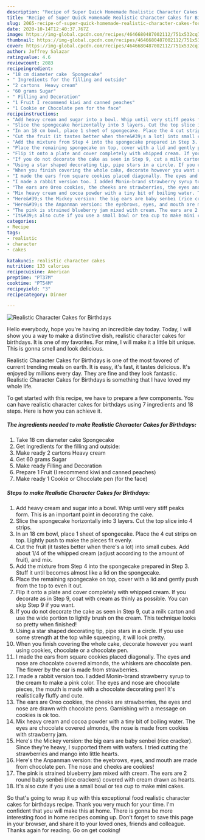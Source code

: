 ```yaml
---
description: "Recipe of Super Quick Homemade Realistic Character Cakes for Birthdays"
title: "Recipe of Super Quick Homemade Realistic Character Cakes for Birthdays"
slug: 2065-recipe-of-super-quick-homemade-realistic-character-cakes-for-birthdays
date: 2020-10-14T12:40:37.767Z
image: https://img-global.cpcdn.com/recipes/4646680487002112/751x532cq70/realistic-character-cakes-for-birthdays-recipe-main-photo.jpg
thumbnail: https://img-global.cpcdn.com/recipes/4646680487002112/751x532cq70/realistic-character-cakes-for-birthdays-recipe-main-photo.jpg
cover: https://img-global.cpcdn.com/recipes/4646680487002112/751x532cq70/realistic-character-cakes-for-birthdays-recipe-main-photo.jpg
author: Jeffrey Salazar
ratingvalue: 4.6
reviewcount: 2083
recipeingredient:
- "18 cm diameter cake  Spongecake"
- " Ingredients for the filling and outside"
- "2 cartons  Heavy cream"
- "60 grams Sugar"
- " Filling and Decoration"
- "1 Fruit I recommend kiwi and canned peaches"
- "1 Cookie or Chocolate pen for the face"
recipeinstructions:
- "Add heavy cream and sugar into a bowl. Whip until very stiff peaks form. This is an important point in decorating the cake."
- "Slice the spongecake horizontally into 3 layers. Cut the top slice into 4 strips."
- "In an 18 cm bowl, place 1 sheet of spongecake. Place the 4 cut strips on top. Lightly push to make the pieces fit evenly."
- "Cut the fruit (it tastes better when there&#39;s a lot) into small cubes. Add about 1/4 of the whipped cream (adjust according to the amount of fruit), and mix."
- "Add the mixture from Step 4 into the spongecake prepared in Step 3. Stuff it until becomes almost like a lid on the spongecake."
- "Place the remaining spongecake on top, cover with a lid and gently push from the top to even it out."
- "Flip it onto a plate and cover completely with whipped cream. If you decorate as in Step 9, coat with cream as thinly as possible. You can skip Step 9 if you want."
- "If you do not decorate the cake as seen in Step 9, cut a milk carton and use the wide portion to lightly brush on the cream. This technique looks so pretty when finished!"
- "Using a star shaped decorating tip, pipe stars in a circle. If you use some strength at the top while squeezing, it will look pretty."
- "When you finish covering the whole cake, decorate however you want using cookies, chocolate or a chocolate pen."
- "I made the ears from square cookies placed diagonally. The eyes and nose are chocolate covered almonds, the whiskers are chocolate pen. The flower by the ear is made from strawberries."
- "I made a rabbit version too. I added Monin-brand strawberry syrup to the cream to make a pink color. The eyes and nose are chocolate pieces, the mouth is made with a chocolate decorating pen! It&#39;s realistically fluffy and cute."
- "The ears are Oreo cookies, the cheeks are strawberries, the eyes and nose are drawn with chocolate pens. Garnishing with a message on cookies is ok too."
- "Mix heavy cream and cocoa powder with a tiny bit of boiling water. The eyes are chocolate covered almonds, the nose is made from cookies with strawberry jam."
- "Here&#39;s the Mickey version: the big ears are baby senbei (rice cracker). Since they&#39;re heavy, I supported them with wafers. I tried cutting the strawberries and mango into little hearts."
- "Here&#39;s the Anpanman version: the eyebrows, eyes, and mouth are made from chocolate pen. The nose and cheeks are cookies!"
- "The pink is strained blueberry jam mixed with cream. The ears are 2 round baby senbei (rice crackers) covered with cream drawn as hearts."
- "It&#39;s also cute if you use a small bowl or tea cup to make mini cakes."
categories:
- Recipe
tags:
- realistic
- character
- cakes

katakunci: realistic character cakes 
nutrition: 133 calories
recipecuisine: American
preptime: "PT37M"
cooktime: "PT54M"
recipeyield: "3"
recipecategory: Dinner

---
```



![Realistic Character Cakes for Birthdays](https://img-global.cpcdn.com/recipes/4646680487002112/751x532cq70/realistic-character-cakes-for-birthdays-recipe-main-photo.jpg)

Hello everybody, hope you're having an incredible day today. Today, I will show you a way to make a distinctive dish, realistic character cakes for birthdays. It is one of my favorites. For mine, I will make it a little bit unique. This is gonna smell and look delicious.



Realistic Character Cakes for Birthdays is one of the most favored of current trending meals on earth. It is easy, it's fast, it tastes delicious. It's enjoyed by millions every day. They are fine and they look fantastic. Realistic Character Cakes for Birthdays is something that I have loved my whole life.


To get started with this recipe, we have to prepare a few components. You can have realistic character cakes for birthdays using 7 ingredients and 18 steps. Here is how you can achieve it.

<!--inarticleads1-->

##### The ingredients needed to make Realistic Character Cakes for Birthdays:

1. Take 18 cm diameter cake  Spongecake
1. Get  Ingredients for the filling and outside:
1. Make ready 2 cartons  Heavy cream
1. Get 60 grams Sugar
1. Make ready  Filling and Decoration
1. Prepare 1 Fruit (I recommend kiwi and canned peaches)
1. Make ready 1 Cookie or Chocolate pen (for the face)




<!--inarticleads2-->

##### Steps to make Realistic Character Cakes for Birthdays:

1. Add heavy cream and sugar into a bowl. Whip until very stiff peaks form. This is an important point in decorating the cake.
1. Slice the spongecake horizontally into 3 layers. Cut the top slice into 4 strips.
1. In an 18 cm bowl, place 1 sheet of spongecake. Place the 4 cut strips on top. Lightly push to make the pieces fit evenly.
1. Cut the fruit (it tastes better when there&#39;s a lot) into small cubes. Add about 1/4 of the whipped cream (adjust according to the amount of fruit), and mix.
1. Add the mixture from Step 4 into the spongecake prepared in Step 3. Stuff it until becomes almost like a lid on the spongecake.
1. Place the remaining spongecake on top, cover with a lid and gently push from the top to even it out.
1. Flip it onto a plate and cover completely with whipped cream. If you decorate as in Step 9, coat with cream as thinly as possible. You can skip Step 9 if you want.
1. If you do not decorate the cake as seen in Step 9, cut a milk carton and use the wide portion to lightly brush on the cream. This technique looks so pretty when finished!
1. Using a star shaped decorating tip, pipe stars in a circle. If you use some strength at the top while squeezing, it will look pretty.
1. When you finish covering the whole cake, decorate however you want using cookies, chocolate or a chocolate pen.
1. I made the ears from square cookies placed diagonally. The eyes and nose are chocolate covered almonds, the whiskers are chocolate pen. The flower by the ear is made from strawberries.
1. I made a rabbit version too. I added Monin-brand strawberry syrup to the cream to make a pink color. The eyes and nose are chocolate pieces, the mouth is made with a chocolate decorating pen! It&#39;s realistically fluffy and cute.
1. The ears are Oreo cookies, the cheeks are strawberries, the eyes and nose are drawn with chocolate pens. Garnishing with a message on cookies is ok too.
1. Mix heavy cream and cocoa powder with a tiny bit of boiling water. The eyes are chocolate covered almonds, the nose is made from cookies with strawberry jam.
1. Here&#39;s the Mickey version: the big ears are baby senbei (rice cracker). Since they&#39;re heavy, I supported them with wafers. I tried cutting the strawberries and mango into little hearts.
1. Here&#39;s the Anpanman version: the eyebrows, eyes, and mouth are made from chocolate pen. The nose and cheeks are cookies!
1. The pink is strained blueberry jam mixed with cream. The ears are 2 round baby senbei (rice crackers) covered with cream drawn as hearts.
1. It&#39;s also cute if you use a small bowl or tea cup to make mini cakes.




So that's going to wrap it up with this exceptional food realistic character cakes for birthdays recipe. Thank you very much for your time. I'm confident that you will make this at home. There is gonna be more interesting food in home recipes coming up. Don't forget to save this page in your browser, and share it to your loved ones, friends and colleague. Thanks again for reading. Go on get cooking!
